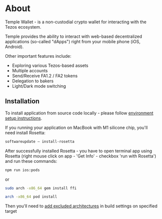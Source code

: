 
# About

Temple Wallet -  is a non-custodial crypto wallet for interacting with the Tezos ecosystem.

Temple provides the ability to interact with web-based decentralized applications (so-called "dApps") right from your mobile phone (iOS, Android).

Other important features include:
- Exploring various Tezos-based assets
- Multiple accounts
- Send/Receive FA1.2 / FA2  tokens
- Delegation to bakers
- Light/Dark mode switching

## Installation

To install application from source code locally - please follow [environment setup instructions](https://reactnative.dev/docs/environment-setup).

If you running your application on MacBook with M1 silicone chip, you'll need install Rosetta:

```bash
softwareupdate — install-rosetta
```

After successfully installed Rosetta - you have to open terminal app using Rosetta (right mouse click on app - 'Get Info' - checkbox 'run with Rosetta') and run these commands:

```bash
npm run ios:pods
```
or
```bash
sudo arch -x86_64 gem install ffi

arch -x86_64 pod install
```

Then you'll need to [add excluded architectures](https://khushwanttanwar.medium.com/xcode-12-compilation-errors-while-running-with-ios-14-simulators-5731c91326e9) in build settings on specified target
